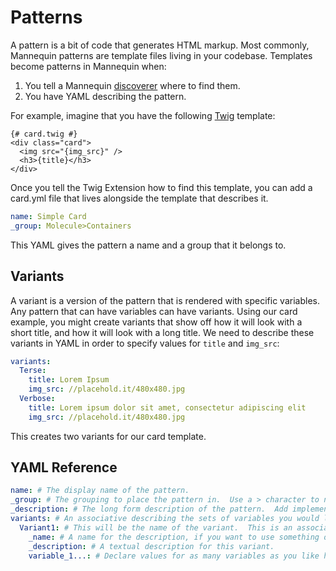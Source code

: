 Patterns
========

A pattern is a bit of code that generates HTML markup.  Most commonly, Mannequin patterns are template files living in your codebase.  Templates become patterns in Mannequin when:

1.  You tell a Mannequin [discoverer](extension.md#Discoverer) where to find them.
2.  You have YAML describing the pattern.

For example, imagine that you have the following [Twig](https://twig.sensiolabs.org) template:
```twig
{# card.twig #}
<div class="card">
  <img src="{img_src}" />
  <h3>{title}</h3>
</div>
```

Once you tell the Twig Extension how to find this template, you can add a card.yml file that lives alongside the template that describes it.
```yaml
name: Simple Card
_group: Molecule>Containers
```

This YAML gives the pattern a name and a group that it belongs to.

Variants
--------
A variant is a version of the pattern that is rendered with specific variables. Any pattern that can have variables can have variants.  Using our card example, you might create variants that show off how it will look with a short title, and how it will look with a long title.  We need to describe these variants in YAML in order to specify values for `title` and `img_src`:

```yaml
variants:
  Terse:
    title: Lorem Ipsum
    img_src: //placehold.it/480x480.jpg
  Verbose:
    title: Lorem ipsum dolor sit amet, consectetur adipiscing elit
    img_src: //placehold.it/480x480.jpg
```
This creates two variants for our card template.

YAML Reference
--------------
```yaml
name: # The display name of the pattern.
_group: # The grouping to place the pattern in.  Use a > character to nest the group.
_description: # The long form description of the pattern.  Add implementation instructions, or anything else you need here.
variants: # An associative describing the sets of variables you would like to use.
  Variant1: # This will be the name of the variant.  This is an associative array describing the VALUES for the variables.
    _name: # A name for the description, if you want to use something other than the key you used above.
    _description: # A textual description for this variant.
    variable_1...: # Declare values for as many variables as you like here.

```



